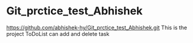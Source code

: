 # Git_prctice_test_Abhishek
https://github.com/abhishek-hy/Git_prctice_test_Abhishek.git
This is the project ToDoList
can add and delete task
